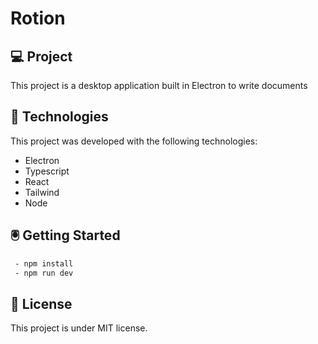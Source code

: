 # Rotion

## 💻 Project

This project is a desktop application built in Electron to write documents

## 🚀 Technologies

This project was developed with the following technologies:

- Electron
- Typescript
- React
- Tailwind
- Node


## 🖲️ Getting Started
```sh
 - npm install
 - npm run dev
```

## 📝 License

This project is under MIT license.

